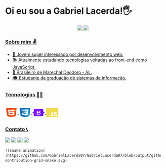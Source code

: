 # Oi eu sou a Gabriel Lacerda!🖐️

<div align="center">
  <a href="https://github.com/gabriellacerda07">
  <img height="160em" src="https://github-readme-stats.vercel.app/api?username=gabriellacerda07&show_icons=true&theme=synthwave&include_all_commits=true&count_private=true"/>
  <img height="160em" src="https://github-readme-stats.vercel.app/api/top-langs/?username=gabriellacerda07&layout=compact&langs_count=7&theme=synthwave"/>
</div>
  
### Sobre mim ✌️
- 👦 Jovem super interessado por desenvolvimento web.
- 📚 Atualmente estudando tecnologias voltadas ao front-end como JavaScript.
- 📍 Brasileiro de Marechal Deodoro - AL.
- 🎓 Estudante da graduação de sistemas de informação.
##
### Tecnologias 👨‍💻
<div style="display: inline_block"><br>
  <img align="center" alt="Gabriel-HTML" height="30" width="40" src="https://raw.githubusercontent.com/devicons/devicon/master/icons/html5/html5-original.svg">
  <img align="center" alt="Gabriel-CSS" height="30" width="40" src="https://raw.githubusercontent.com/devicons/devicon/master/icons/css3/css3-original.svg">
  <img align="center" alt="Gabriel-Bootstrap" height="30" width="40" src="https://raw.githubusercontent.com/devicons/devicon/master/icons/bootstrap/bootstrap-original.svg">
  <img align="center" alt="Gabriel-Js" height="30" width="40" src="https://raw.githubusercontent.com/devicons/devicon/master/icons/javascript/javascript-plain.svg">
</div>
  
##
  
### Contato 📞
  
<div> 
  <a href="https://instagram.com/gabriellacerrda" target="_blank"><img src="https://img.shields.io/badge/-Instagram-%23E4405F?style=for-the-badge&logo=instagram&logoColor=white" target="_blank"></a>
  <a href="https://www.linkedin.com/in/gabriel-lacerda-6968041b2/" target="_blank"><img src="https://img.shields.io/badge/-LinkedIn-%230077B5?style=for-the-badge&logo=linkedin&logoColor=white" target="_blank"></a> 
  <a href="https://t.me/GabrielLacerda07" target="_blank"><img src="https://img.shields.io/badge/Telegram-2CA5E0?style=for-the-badge&logo=telegram&logoColor=white" target="_blank"></a> 
  <a href="https://gabriel-lacerda.netlify.app/" target="_blank"><img src="https://img.shields.io/website-up-down-green-red/http/monip.org.svg"></a> 
  	
  </div>

    ![Snake animation](https://github.com/GabrielLacerda07/GabrielLacerda07/blob/output/github-contribution-grid-snake.svg)
 
